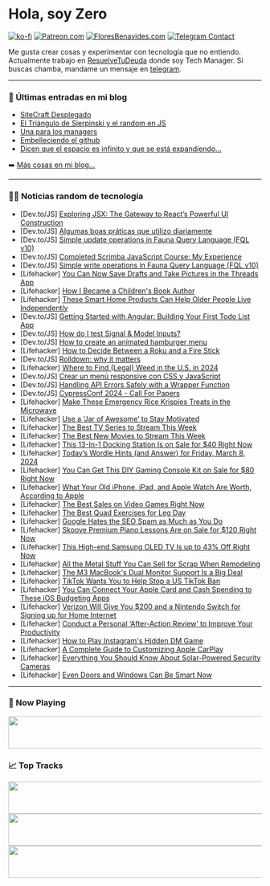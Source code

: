 # Hola, soy Zero

[![ko-fi](https://ko-fi.com/img/githubbutton_sm.svg)](https://ko-fi.com/J3J4N0LUK)
[![Patreon.com](https://img.shields.io/endpoint.svg?url=https%3A%2F%2Fshieldsio-patreon.vercel.app%2Fapi%3Fusername%3Dzerodragon%26type%3Dpatrons&style=for-the-badge)](https://patreon.com/zerodragon)
[![FloresBenavides.com](https://img.shields.io/website?down_message=oops&label=MiBlog&style=for-the-badge&up_message=online&url=https%3A%2F%2Ffloresbenavides.com)](https://floresbenavides.com)
[![Telegram Contact](https://img.shields.io/badge/escr%C3%ADbeme-ZeroDragon-%2326A5E4?style=for-the-badge&logo=telegram)](https://t.me/zerodragon)

Me gusta crear cosas y experimentar con tecnología que no entiendo.
Actualmente trabajo en [ResuelveTuDeuda](http://github.com/resuelve) donde soy Tech Manager.
Si buscas chamba, mandame un mensaje en [telegram](https://t.me/zerodragon).

---

### 📕 Últimas entradas en mi blog
<!-- BLOG-POST-LIST:START -->
- [SiteCraft Desplegado](https://floresbenavides.com/sitecraft-desplegado/)
- [El Triángulo de Sierpinski y el random en JS](https://floresbenavides.com/el-triangulo-de-sierpinski-y-el-random-en-js/)
- [Una para los managers](https://floresbenavides.com/una-para-los-managers/)
- [Embelleciendo el github](https://floresbenavides.com/embelleciendo-el-github/)
- [Dicen que el espacio es infinito y que se está expandiendo…](https://floresbenavides.com/dicen-que-el-espacio-es-infinito-y-que-se-esta-expandiendo/)
<!-- BLOG-POST-LIST:END -->

➡️ [Más cosas en mi blog...](https://floresbenavides.com)

---

### 👨‍💻 Noticias random de tecnología
<!-- TECH-POSTS:START -->
- [Dev.to/JS] [Exploring JSX: The Gateway to React’s Powerful UI Construction](https://dev.to/gabby1234/exploring-jsx-the-gateway-to-reacts-powerful-ui-construction-2cpc)
- [Dev.to/JS] [Algumas boas práticas que utilizo diariamente](https://dev.to/girordo/algumas-das-melhores-praticas-que-utilizo-diariamente-41c4)
- [Dev.to/JS] [Simple update operations in Fauna Query Language &lpar;FQL v10&rpar;](https://dev.to/nosqlknowhow/simple-update-operations-in-fauna-query-language-fql-v10-2bh6)
- [Dev.to/JS] [Completed Scrimba JavaScript Course: My Experience](https://dev.to/r-ddle/completed-scrimba-javascript-course-my-experience-14lm)
- [Dev.to/JS] [Simple write operations in Fauna Query Language &lpar;FQL v10&rpar;](https://dev.to/nosqlknowhow/simple-write-operations-in-fauna-query-language-fql-v10-3lee)
- [Lifehacker] [You Can Now Save Drafts and Take Pictures in the Threads App](https://lifehacker.com/tech/you-can-now-save-drafts-and-take-pictures-in-threads)
- [Lifehacker] [How I Became a Children&#39;s Book Author](https://lifehacker.com/money/how-i-became-a-childrens-book-author)
- [Lifehacker] [These Smart Home Products Can Help Older People Live Independently](https://lifehacker.com/tech/these-smart-home-products-help-older-people-live-at-home)
- [Dev.to/JS] [Getting Started with Angular: Building Your First Todo List App](https://dev.to/bowen/getting-started-with-angular-building-your-first-todo-list-app-40ck)
- [Dev.to/JS] [How do I test Signal &amp; Model Inputs?](https://dev.to/this-is-angular/how-do-i-test-signal-model-inputs-2acf)
- [Dev.to/JS] [How to create an animated hamburger menu](https://dev.to/codeauthor/how-to-create-an-animated-hamburger-menu-2m02)
- [Lifehacker] [How to Decide Between a Roku and a Fire Stick](https://lifehacker.com/tech/roku-vs-fire-tv-stick)
- [Dev.to/JS] [Rolldown: why it matters](https://dev.to/justinschroeder/rolldown-why-it-matters-4129)
- [Lifehacker] [Where to Find &lpar;Legal&rpar; Weed in the U.S. in 2024](https://lifehacker.com/where-is-weed-legal-in-the-us)
- [Dev.to/JS] [Crear un menú responsive con CSS y JavaScript](https://dev.to/miguelquispe/crear-un-menu-responsive-con-css-y-javascript-c7k)
- [Dev.to/JS] [Handling API Errors Safely with a Wrapper Function](https://dev.to/woovi/handling-api-errors-safely-with-a-wrapper-function-5358)
- [Dev.to/JS] [CypressConf 2024 - Call For Papers](https://dev.to/kailashpathak7/cypressconf-2024-call-for-papers-425)
- [Lifehacker] [Make These Emergency Rice Krispies Treats in the Microwave](https://lifehacker.com/food-drink/microwave-rice-krispies-treats-recipe)
- [Lifehacker] [Use a ‘Jar of Awesome’ to Stay Motivated](https://lifehacker.com/work/use-a-jar-of-awesome-to-stay-motivated)
- [Lifehacker] [The Best TV Series to Stream This Week](https://lifehacker.com/entertainment/best-new-tv-series-stream-this-week)
- [Lifehacker] [The Best New Movies to Stream This Week](https://lifehacker.com/entertainment/best-new-movies-stream-this-week)
- [Lifehacker] [This 13-In-1 Docking Station Is on Sale for $40 Right Now](https://lifehacker.com/13-in-1-docking-station-sale)
- [Lifehacker] [Today’s Wordle Hints &lpar;and Answer&rpar; for Friday, March 8, 2024](https://lifehacker.com/entertainment/wordle-hint-answer-today)
- [Lifehacker] [You Can Get This DIY Gaming Console Kit on Sale for $80 Right Now](https://lifehacker.com/diy-game-console-sale)
- [Lifehacker] [What Your Old iPhone, iPad, and Apple Watch Are Worth, According to Apple](https://lifehacker.com/tech/what-your-iphone-ipad-and-apple-watch-are-worth)
- [Lifehacker] [The Best Sales on Video Games Right Now](https://lifehacker.com/best-video-game-deals-1850752341)
- [Lifehacker] [The Best Quad Exercises for Leg Day](https://lifehacker.com/health/the-best-quad-exercises-for-leg-day)
- [Lifehacker] [Google Hates the SEO Spam as Much as You Do](https://lifehacker.com/tech/google-hates-seo-spam-as-much-as-you-do)
- [Lifehacker] [Skoove Premium Piano Lessons Are on Sale for $120 Right Now](https://lifehacker.com/entertainment/skoove-premium-piano-lessons-sale)
- [Lifehacker] [This High-end Samsung OLED TV Is up to 43% Off Right Now](https://lifehacker.com/tech/samsung-s95c-oled-tv-sale)
- [Lifehacker] [All the Metal Stuff You Can Sell for Scrap When Remodeling](https://lifehacker.com/money/all-the-metal-stuff-you-can-sell-for-scrap-when-remodeling)
- [Lifehacker] [The M3 MacBook&#39;s Dual Monitor Support Is a Big Deal](https://lifehacker.com/tech/m3-macbook-air-dual-monitor-support)
- [Lifehacker] [TikTok Wants You to Help Stop a US TikTok Ban](https://lifehacker.com/tech/tiktok-bill-ban-in-the-us)
- [Lifehacker] [You Can Connect Your Apple Card and Cash Spending to These iOS Budgeting Apps](https://lifehacker.com/tech/how-to-connect-your-apple-card-to-ios-budgeting-apps)
- [Lifehacker] [Verizon Will Give You $200 and a Nintendo Switch for Signing up for Home Internet](https://lifehacker.com/entertainment/verizon-wants-to-give-you-a-free-nintendo-switch)
- [Lifehacker] [Conduct a Personal ‘After-Action Review’ to Improve Your Productivity](https://lifehacker.com/work/conduct-personal-after-action-review-to-improve-productivity)
- [Lifehacker] [How to Play Instagram&#39;s Hidden DM Game](https://lifehacker.com/tech/how-to-play-instagrams-hidden-dm-game)
- [Lifehacker] [A Complete Guide to Customizing Apple CarPlay](https://lifehacker.com/tech/a-complete-guide-to-customizing-apple-carplay)
- [Lifehacker] [Everything You Should Know About Solar-Powered Security Cameras](https://lifehacker.com/home/everything-about-solar-security-cameras)
- [Lifehacker] [Even Doors and Windows Can Be Smart Now](https://lifehacker.com/tech/best-smart-doors-and-windows)<!-- TECH-POSTS:END -->

---

### 🎵 Now Playing
<a href="https://spotify-now-playing-dun.vercel.app/now-playing?open"><img src="https://spotify-now-playing-dun.vercel.app/now-playing" width="540" height="64"></a>

### 📈 Top Tracks
<a href="https://spotify-now-playing-dun.vercel.app/top-tracks?i=1&open"><img src="https://spotify-now-playing-dun.vercel.app/top-tracks?i=1" width="540" height="64"></a>
<a href="https://spotify-now-playing-dun.vercel.app/top-tracks?i=2&open"><img src="https://spotify-now-playing-dun.vercel.app/top-tracks?i=2" width="540" height="64"></a>
<a href="https://spotify-now-playing-dun.vercel.app/top-tracks?i=3&open"><img src="https://spotify-now-playing-dun.vercel.app/top-tracks?i=3" width="540" height="64"></a>
